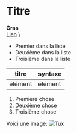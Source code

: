 # Titre
**Gras** \
[Lien](www.google.com) \
- Premier dans la liste
- Deuxième dans la liste
- Troisième dans la liste

| titre | syntaxe |
|-------|---------|
| élément | élément |

1. Première chose
2. Deuxième chose
3. Troisième chose

Voici une image: ![Tux](medias/tux.png)

